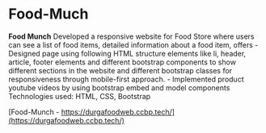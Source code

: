 # Food-Much

 **Food Munch**  Developed a responsive website for Food Store where users can see a list of food items, detailed information about a food item, offers  - Designed page using following HTML structure elements like li, header, article, footer elements and different bootstrap components to show different sections in the website and different bootstrap classes for responsiveness through mobile-first approach. - Implemented product youtube videos by using bootstrap embed and model components  Technologies used: HTML, CSS, Bootstrap

[Food-Munch - https://durgafoodweb.ccbp.tech/](https://durgafoodweb.ccbp.tech/)


